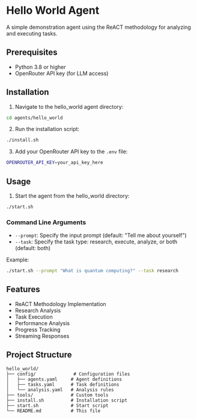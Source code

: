 # Hello World Agent

A simple demonstration agent using the ReACT methodology for analyzing and executing tasks.

## Prerequisites

- Python 3.8 or higher
- OpenRouter API key (for LLM access)

## Installation

1. Navigate to the hello_world agent directory:
```bash
cd agents/hello_world
```

2. Run the installation script:
```bash
./install.sh
```

3. Add your OpenRouter API key to the `.env` file:
```bash
OPENROUTER_API_KEY=your_api_key_here
```

## Usage

1. Start the agent from the hello_world directory:
```bash
./start.sh
```

### Command Line Arguments

- `--prompt`: Specify the input prompt (default: "Tell me about yourself")
- `--task`: Specify the task type: research, execute, analyze, or both (default: both)

Example:
```bash
./start.sh --prompt "What is quantum computing?" --task research
```

## Features

- ReACT Methodology Implementation
- Research Analysis
- Task Execution
- Performance Analysis
- Progress Tracking
- Streaming Responses

## Project Structure

```
hello_world/
├── config/              # Configuration files
│   ├── agents.yaml     # Agent definitions
│   ├── tasks.yaml      # Task definitions
│   └── analysis.yaml   # Analysis rules
├── tools/              # Custom tools
├── install.sh          # Installation script
├── start.sh            # Start script
└── README.md           # This file
